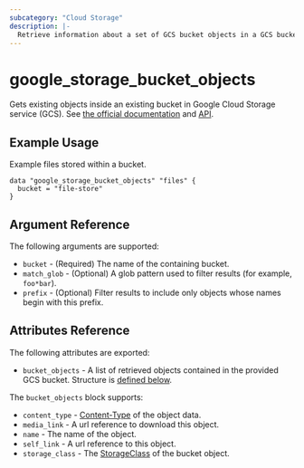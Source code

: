 ```yaml
---
subcategory: "Cloud Storage"
description: |-
  Retrieve information about a set of GCS bucket objects in a GCS bucket.
---
```



# google\_storage\_bucket\_objects

Gets existing objects inside an existing bucket in Google Cloud Storage service (GCS).
See [the official documentation](https://cloud.google.com/storage/docs/key-terms#objects)
and [API](https://cloud.google.com/storage/docs/json_api/v1/objects/list).

## Example Usage

Example files stored within a bucket.

```hcl
data "google_storage_bucket_objects" "files" {
  bucket = "file-store"
}
```

## Argument Reference

The following arguments are supported:

* `bucket` - (Required) The name of the containing bucket.
* `match_glob` - (Optional) A glob pattern used to filter results (for example, `foo*bar`).
* `prefix` - (Optional) Filter results to include only objects whose names begin with this prefix.


## Attributes Reference

The following attributes are exported:

* `bucket_objects` - A list of retrieved objects contained in the provided GCS bucket. Structure is [defined below](#nested_bucket_objects).

<a name="nested_bucket_objects"></a>The `bucket_objects` block supports:

* `content_type` - [Content-Type](https://tools.ietf.org/html/rfc7231#section-3.1.1.5) of the object data.
* `media_link` - A url reference to download this object.
* `name` - The name of the object.
* `self_link` - A url reference to this object.
* `storage_class` - The [StorageClass](https://cloud.google.com/storage/docs/storage-classes) of the bucket object.
